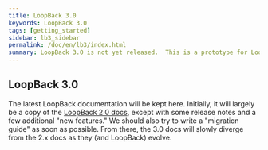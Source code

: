 ```yaml
---
title: LoopBack 3.0
keywords: LoopBack 3.0
tags: [getting_started]
sidebar: lb3_sidebar
permalink: /doc/en/lb3/index.html
summary: LoopBack 3.0 is not yet released.  This is a prototype for LoopBack 3.0 documentation site.
---
```


## LoopBack 3.0

The latest LoopBack documentation will be kept here.  Initially, it will largely
be a copy of the [LoopBack 2.0 docs](/doc/lb2/index.html), except with some release notes
and a few additional "new features."  We should also try to write a "migration guide"
as soon as possible.  From there, the 3.0 docs will slowly diverge from the 2.x docs
as they (and LoopBack) evolve.
